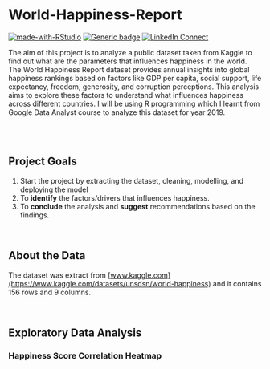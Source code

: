 # World-Happiness-Report
[![made-with-RStudio](https://img.shields.io/badge/Made%20with-RStudio-white.svg)]((https://posit.co/products/open-source/rstudio/))
[![Generic badge](https://img.shields.io/badge/STATUS-COMPLETED-green.svg)](https://shields.io/)
[![LinkedIn Connect](https://img.shields.io/badge/LinkedIn-Connect-blue)](https://www.linkedin.com/in/hongliang-tea/)

The aim of this project is to analyze a public dataset taken from Kaggle to find out what are the parameters that influences happiness in the world. The World Happiness Report dataset provides annual insights into global happiness rankings based on factors like GDP per capita, social support, life expectancy, freedom, generosity, and corruption perceptions. This analysis aims to explore these factors to understand what influences happiness across different countries. I will be using R programming which I learnt from Google Data Analyst course to analyze this dataset for year 2019.

<br>
<br>

## Project Goals
1. Start the project by extracting the dataset, cleaning, modelling, and deploying the model
2. To **identify** the factors/drivers that influences happiness.
3. To **conclude** the analysis and **suggest** recommendations based on the findings.

<br>

## About the Data
The dataset was extract from [www.kaggle.com](https://www.kaggle.com/datasets/unsdsn/world-happiness) and it contains 156 rows and 9 columns.

<br>

## Exploratory Data Analysis
### Happiness Score Correlation Heatmap

